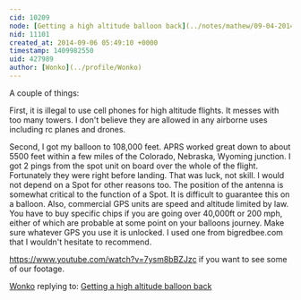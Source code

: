 ```yaml
---
cid: 10209
node: [Getting a high altitude balloon back](../notes/mathew/09-04-2014/getting-a-high-altitude-balloon-back)
nid: 11101
created_at: 2014-09-06 05:49:10 +0000
timestamp: 1409982550
uid: 427989
author: [Wonko](../profile/Wonko)
---
```


A couple of things:

First, it is illegal to use cell phones for high altitude flights.  It messes with too many towers. I don't believe they are allowed in any airborne uses including rc planes and drones.

Second, I got my balloon to 108,000 feet.  APRS worked great down to about 5500 feet within a few miles of the Colorado, Nebraska, Wyoming junction.  I got 2 pings from the spot unit on board over the whole of the flight.  Fortunately they were right before landing.  That was luck, not skill.  I would not depend on a Spot for other reasons too.  The position of the antenna is somewhat critical to the function of a Spot.  It is difficult to guarantee this on a balloon.  Also, commercial GPS units are speed and altitude limited by law.  You have to buy specific chips if you are going over 40,000ft or 200 mph, either of which are probable at some point on your balloons journey.  Make sure whatever GPS you use it is unlocked.  I used one from bigredbee.com that I wouldn't hesitate to recommend.

https://www.youtube.com/watch?v=7ysm8bBZJzc  if you want to see some of our footage.

[Wonko](../profile/Wonko) replying to: [Getting a high altitude balloon back](../notes/mathew/09-04-2014/getting-a-high-altitude-balloon-back)

